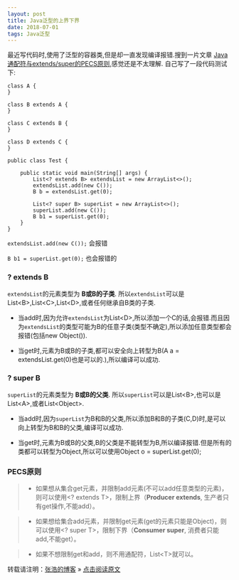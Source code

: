 ```yaml
---
layout: post
title: Java泛型的上界下界
date: 2018-07-01 
tags: Java泛型   
---
```


最近写代码时,使用了泛型的容器类,但是却一直发现编译报错.搜到一片文章 [Java通配符与extends/super的PECS原则](http://leekai.me/java-extends-super/),感觉还是不太理解.
自己写了一段代码测试下:
```
class A {
}

class B extends A {
}

class C extends B {
}

class D extends C {
}

public class Test {

    public static void main(String[] args) {
        List<? extends B> extendsList = new ArrayList<>();
        extendsList.add(new C());
        B b = extendsList.get(0);

        List<? super B> superList = new ArrayList<>();
        superList.add(new C());
        B b1 = superList.get(0);
    }
}
```
`extendsList.add(new C());` 会报错

`B b1 = superList.get(0);` 也会报错的


### ? extends B 
`extendsList`的元素类型为 **B或B的子类**. 所以`extendsList`可以是List\<B\>,List\<C\>,List\<D\>,或者任何继承自B类的子类.

* 当add时,因为允许`extendsList`为List\<D\>,所以添加一个C的话,会报错.而且因为`extendsList`的类型可能为B的任意子类(类型不确定),所以添加任意类型都会报错(包括new Object()).

* 当get时,元素为B或B的子类,都可以安全向上转型为B(A a = extendsList.get(0)也是可以的.),所以编译可以成功.

### ? super B

`superList`的元素类型为 **B或B的父类**. 所以`superList`可以是List\<B\>,也可以是List\<A\>,或者List\<Object\>.

* 当add时,因为`superList`为B和B的父类,所以添加B和B的子类(C,D)时,是可以向上转型为B和B的父类,编译可以成功.

* 当get时,元素为B或B的父类,B的父类是不能转型为B,所以编译报错.但是所有的类都可以转型为Object,所以可以使用Object o = superList.get(0);

### PECS原则
> * 如果想从集合get元素，并限制add元素(不可以add任意类型的元素)，则可以使用\<? extends T\>，限制上界（**Producer extends**, 生产者只有get操作,不能add）。

> * 如果想给集合add元素，并限制get元素(get的元素只能是Object)，则可以使用\<? super T\>，限制下界（**Consumer super**, 消费者只能add,不能get）。

> * 如果不想限制get和add，则不用通配符，List\<T\>就可以。


转载请注明：[张浩的博客](https://zhanghao001.github.io/) » [点击阅读原文](https://zhanghao001.github.io/2018/07/generics/)     
